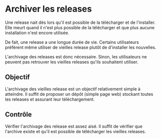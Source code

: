 Archiver les releases
=====================

Une release nait dès lors qu'il est possible de la télécharger et de l'installer. Elle meurt quand il n'est plus possible de la télécharger et que plus aucune installation n'est encore utilisée.

De fait, une release a une longue durée de vie. Certains utilisateurs préfèrent même utiliser de vieilles release plutôt de d'installer les nouvelles.

L'archivage des releases est donc nécessaire. Sinon, les utilisateurs ne peuvent pas retrouver les vieilles releases qu'ils souhaitent utiliser.

Objectif
--------

L'archivage des vieilles release est un objectif relativement simple à atteindre. Il suffit de proposer un dépôt (simple page web) stockant toutes les releases et assurant leur téléchargement. 

Contrôle
--------

Vérifier l'archivage des release est assez aisé. Il suffit de vérifier que l'archive existe et qu'il est possible de télécharger les vieilles releases.